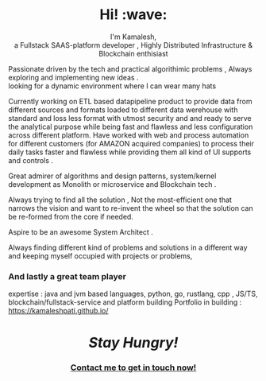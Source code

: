 <h1 align='center'> Hi! :wave:</h1>
<p align='center'>
I'm Kamalesh,
  <br>a Fullstack SAAS-platform developer , Highly Distributed Infrastructure & Blockchain enthisiast
 </p>
<p> Passionate driven by the tech and practical algorithimic problems , Always exploring and implementing new ideas .
    <br> looking for a dynamic environment where I can wear many hats 
</p>
<p> 
Currently working on ETL based datapipeline product to provide data from different sources and formats loaded to different data werehouse with standard and loss less format with utmost security and and ready to serve the analytical purpose while being fast and flawless and less configuration across different platform. Have worked with web and process automation for different customers (for AMAZON acquired companies) to process their daily tasks faster and flawless while providing them all kind of UI supports and controls .

Great admirer of algorithms and design patterns, system/kernel development as Monolith or microservice and Blockchain tech .

Always trying to find all the solution , Not the most-efficient one that narrows the vision and want to re-invent the wheel so that the solution can be re-formed from the core if needed.

Aspire to be an awesome System Architect .

Always finding different kind of problems and solutions in a different way and keeping myself occupied with projects or problems, 
<h3>And lastly a great team player</h3>

expertise : java and jvm based languages, python, go, rustlang, cpp , JS/TS, blockchain/fullstack-service and platform building
Portfolio in building : https://kamaleshpati.github.io/ 
</p>
<h1 align='center'><i>Stay Hungry!</i></h1>
<h3 align='center'><a href="https://www.linkedin.com/in/kamalesh-pati-j97/">Contact me to get in touch now!</a></h3>
